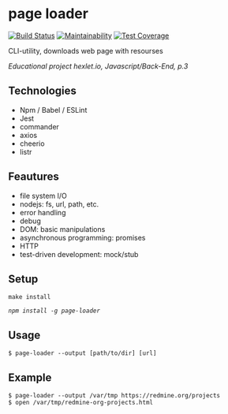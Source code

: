 # page loader

[![Build Status](https://travis-ci.org/Yorickov/page-loader.svg?branch=master)](https://travis-ci.org/Yorickov/page-loader)
[![Maintainability](https://api.codeclimate.com/v1/badges/82b7d0694ddd52c16317/maintainability)](https://codeclimate.com/github/Yorickov/page-loader/maintainability)
[![Test Coverage](https://api.codeclimate.com/v1/badges/82b7d0694ddd52c16317/test_coverage)](https://codeclimate.com/github/Yorickov/page-loader/test_coverage)

CLI-utility, downloads web page with resourses

*Educational project hexlet.io, Javascript/Back-End, p.3*

## Technologies
- Npm / Babel / ESLint
- Jest
- commander
- axios
- cheerio
- listr

## Feautures
- file system I/O
- nodejs: fs, url, path, etc.
- error handling
- debug
- DOM: basic manipulations
- asynchronous programming: promises
- HTTP
- test-driven development: mock/stub

## Setup
`make install`

*`npm install -g page-loader`*

## Usage
`$ page-loader --output [path/to/dir] [url]`

## Example
```
$ page-loader --output /var/tmp https://redmine.org/projects
$ open /var/tmp/redmine-org-projects.html
```
